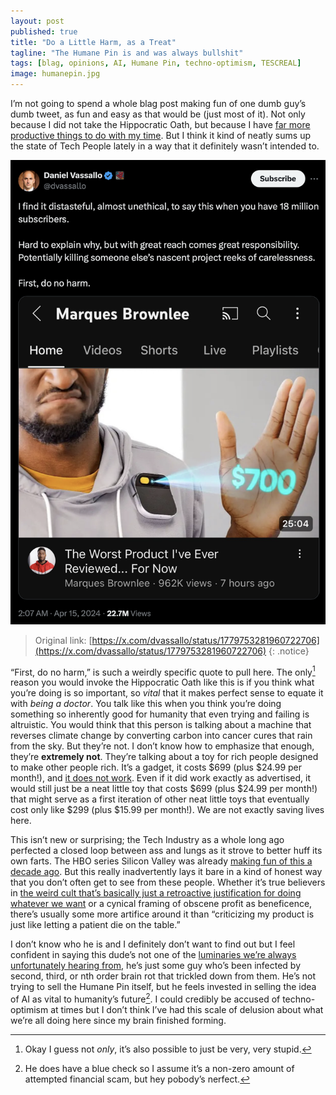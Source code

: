 ```yaml
---
layout: post
published: true
title: "Do a Little Harm, as a Treat"
tagline: "The Humane Pin is and was always bullshit"
tags: [blag, opinions, AI, Humane Pin, techno-optimism, TESCREAL]
image: humanepin.jpg
---
```


I’m not going to spend a whole blag post making fun of one dumb guy’s dumb tweet, as fun and easy as that would be (just most of it). Not only because I did not take the Hippocratic Oath, but because I have [far more productive things to do with my time](https://steamcommunity.com/id/pettazz). But I think it kind of neatly sums up the state of Tech People lately in a way that it definitely wasn’t intended to.

![A very dumb tweet in which some guy responds to a review of the Humane Pin by saying: I find it distasteful, almost unethical, to say this when you have 18 million subscribers. Hard to explain why, but with great reach comes great responsibility. Potentially killing someone else’s nascent project reeks of carelessness. First, do no harm.](/images/donoharmtwete.png)

> Original link: [https://x.com/dvassallo/status/1779753281960722706](https://x.com/dvassallo/status/1779753281960722706)
{: .notice}

“First, do no harm,” is such a weirdly specific quote to pull here. The only[^1] reason you would invoke the Hippocratic Oath like this is if you think what you’re doing is so important, so *vital* that it makes perfect sense to equate it with *being a doctor*. You talk like this when you think you’re doing something so inherently good for humanity that even trying and failing is altruistic. You would think that this person is talking about a machine that reverses climate change by converting carbon into cancer cures that rain from the sky. But they’re not. I don’t know how to emphasize that enough, they’re **extremely not**. They’re talking about a toy for rich people designed to make other people rich. It’s a gadget, it costs $699 (plus $24.99 per month!), and [it does not work](https://www.theverge.com/24084444/humane-ai-pin-hands-on). Even if it did work exactly as advertised, it would still just be a neat little toy that costs $699 (plus $24.99 per month!) that might serve as a first iteration of other neat little toys that eventually cost only like $299 (plus $15.99 per month!). We are not exactly saving lives here.

This isn’t new or surprising; the Tech Industry as a whole long ago perfected a closed loop between ass and lungs as it strove to better huff its own farts. The HBO series Silicon Valley was already [making fun of this a decade ago](https://youtu.be/B8C5sjjhsso). But this really inadvertently lays it bare in a kind of honest way that you don’t often get to see from these people. Whether it’s true believers in [the weird cult that’s basically just a retroactive justification for doing whatever we want](https://www.truthdig.com/articles/the-acronym-behind-our-wildest-ai-dreams-and-nightmares/) or a cynical framing of obscene profit as beneficence, there’s usually some more artifice around it than “criticizing my product is just like letting a patient die on the table.” 

I don’t know who he is and I definitely don’t want to find out but I feel confident in saying this dude’s not one of the [luminaries we’re always unfortunately hearing from](https://twitter.com/tsarnick/status/1789115194939265173), he’s just some guy who’s been infected by second, third, or nth order brain rot that trickled down from them. He’s not trying to sell the Humane Pin itself, but he feels invested in selling the idea of AI as vital to humanity’s future[^2]. I could credibly be accused of techno-optimism at times but I don’t think I’ve had this scale of delusion about what we’re all doing here since my brain finished forming. 

[^1]: Okay I guess not *only*, it’s also possible to just be very, very stupid.
[^2]: He does have a blue check so I assume it’s a non-zero amount of attempted financial scam, but hey pobody’s nerfect. 